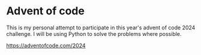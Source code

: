 # Advent of code

This is my personal attempt to participate in this year's advent of code 2024 challenge. I will be using Python to solve the problems where possible.

https://adventofcode.com/2024
